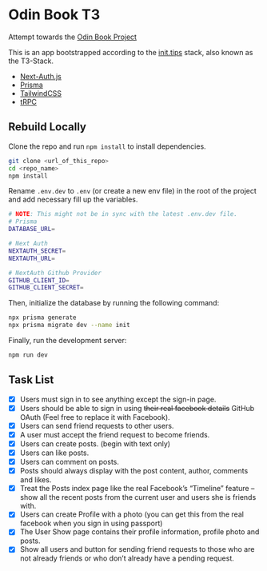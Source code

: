 # Odin Book T3

Attempt towards the [Odin Book Project](https://www.theodinproject.com/lessons/nodejs-odin-book)

This is an app bootstrapped according to the [init.tips](https://init.tips) stack, also known as the T3-Stack.

- [Next-Auth.js](https://next-auth.js.org)
- [Prisma](https://prisma.io)
- [TailwindCSS](https://tailwindcss.com)
- [tRPC](https://trpc.io)

## Rebuild Locally

Clone the repo and run `npm install` to install dependencies.

```bash
git clone <url_of_this_repo>
cd <repo_name>
npm install
```

Rename `.env.dev` to `.env` (or create a new env file) in the root of the project and add necessary fill up the variables. 

```bash
# NOTE: This might not be in sync with the latest .env.dev file.
# Prisma
DATABASE_URL=

# Next Auth
NEXTAUTH_SECRET=
NEXTAUTH_URL=

# NextAuth Github Provider
GITHUB_CLIENT_ID=
GITHUB_CLIENT_SECRET=
```

Then, initialize the database by running the following command:

```bash
npx prisma generate
npx prisma migrate dev --name init
```

Finally, run the development server:

```bash
npm run dev
```

## Task List

- [x]  Users must sign in to see anything except the sign-in page.
- [x]  Users should be able to sign in using ~~their real facebook details~~ GitHub OAuth (Feel free to replace it with Facebook).
- [x]  Users can send friend requests to other users.
- [x]  A user must accept the friend request to become friends.
- [x]  Users can create posts. (begin with text only)
- [x]  Users can like posts.
- [x]  Users can comment on posts.
- [x]  Posts should always display with the post content, author, comments and likes.
- [x]  Treat the Posts index page like the real Facebook’s “Timeline” feature – show all the recent posts from the current user and users she is friends with.
- [x]  Users can create Profile with a photo (you can get this from the real facebook when you sign in using passport)
- [x]  The User Show page contains their profile information, profile photo and posts.
- [x]  Show all users and button for sending friend requests to those who are not already friends or who don’t already have a pending request.